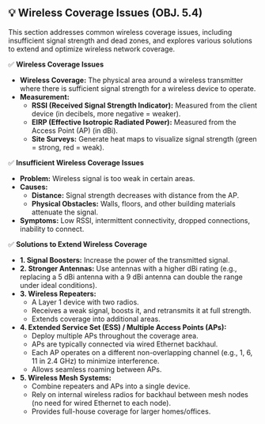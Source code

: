 ## 💡 Wireless Coverage Issues (OBJ. 5.4)
This section addresses common wireless coverage issues, including insufficient signal strength and dead zones, and explores various solutions to extend and optimize wireless network coverage.

✅ **Wireless Coverage Issues**
- **Wireless Coverage:** The physical area around a wireless transmitter where there is sufficient signal strength for a wireless device to operate.
- **Measurement:**
  - **RSSI (Received Signal Strength Indicator):** Measured from the client device (in decibels, more negative = weaker).
  - **EIRP (Effective Isotropic Radiated Power):** Measured from the Access Point (AP) (in dBi).
  - **Site Surveys:** Generate heat maps to visualize signal strength (green = strong, red = weak).

✅ **Insufficient Wireless Coverage Issues**
- **Problem:** Wireless signal is too weak in certain areas.
- **Causes:**
  - **Distance:** Signal strength decreases with distance from the AP.
  - **Physical Obstacles:** Walls, floors, and other building materials attenuate the signal.
- **Symptoms:** Low RSSI, intermittent connectivity, dropped connections, inability to connect.

✅ **Solutions to Extend Wireless Coverage**
- **1. Signal Boosters:** Increase the power of the transmitted signal.
- **2. Stronger Antennas:** Use antennas with a higher dBi rating (e.g., replacing a 5 dBi antenna with a 9 dBi antenna can double the range under ideal conditions).
- **3. Wireless Repeaters:**
  - A Layer 1 device with two radios.
  - Receives a weak signal, boosts it, and retransmits it at full strength.
  - Extends coverage into additional areas.
- **4. Extended Service Set (ESS) / Multiple Access Points (APs):**
  - Deploy multiple APs throughout the coverage area.
  - APs are typically connected via wired Ethernet backhaul.
  - Each AP operates on a different non-overlapping channel (e.g., 1, 6, 11 in 2.4 GHz) to minimize interference.
  - Allows seamless roaming between APs.
- **5. Wireless Mesh Systems:**
  - Combine repeaters and APs into a single device.
  - Rely on internal wireless radios for backhaul between mesh nodes (no need for wired Ethernet to each node).
  - Provides full-house coverage for larger homes/offices.